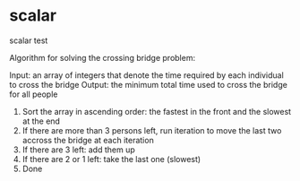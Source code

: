 # scalar
scalar test

Algorithm for solving the crossing bridge problem:

Input: an array of integers that denote the time required by each individual to cross the bridge
Output: the minimum total time used to cross the bridge for all people

1. Sort the array in ascending order: the fastest in the front and the slowest at the end
2. If there are more than 3 persons left, run iteration to move the last two accross the bridge at each iteration
3. If there are 3 left: add them up 
4. If there are 2 or 1 left: take the last one (slowest)
5. Done
